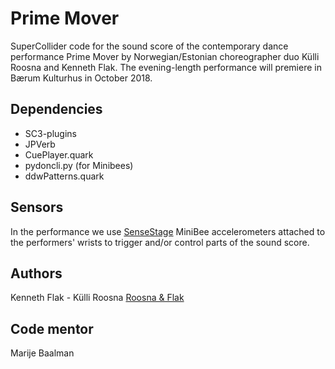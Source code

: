 # Prime Mover

SuperCollider code for the sound score of the contemporary dance performance Prime Mover by Norwegian/Estonian choreographer duo Külli Roosna and Kenneth Flak. The evening-length performance will premiere in Bærum Kulturhus in October 2018.

## Dependencies
- SC3-plugins
- JPVerb
- CuePlayer.quark
- pydoncli.py (for Minibees)
- ddwPatterns.quark

## Sensors

In the performance we use [SenseStage](https://sensestage.eu) MiniBee accelerometers attached to the performers' wrists to trigger and/or control parts of the sound score.

## Authors
Kenneth Flak - Külli Roosna
[Roosna & Flak](https://.roosnaflak.com)

## Code mentor
Marije Baalman


